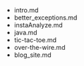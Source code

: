 - intro.md
- better_exceptions.md
- instaAnalyze.md
- java.md
- tic-tac-toe.md
- over-the-wire.md
- blog_site.md
